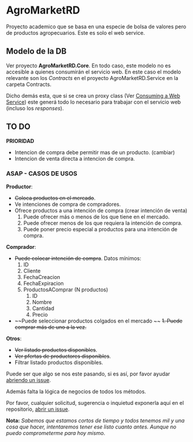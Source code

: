 # AgroMarketRD

Proyecto academico que se basa en una especie de bolsa de valores pero de productos agropecuarios. Este es solo el web service.

## Modelo de la DB ##

Ver proyecto **AgroMarketRD.Core**. En todo caso, este modelo no es accesible a quienes consumirán el servicio web.
En este caso el modelo relevante son los *Contracts* en el proyecto AgroMarketRD.Service en la carpeta Contracts.

Dicho demás esta, que si se crea un proxy class (Ver [Consuming a Web Service](https://www.youtube.com/watch?v=ycKnYOlQDEE)) este generá todo lo necesario para trabajar con el servicio web (incluso los *responses*).

## TO DO ##

**PRIORIDAD**
* Intencion de compra debe permitir mas de un producto. (cambiar)
* Intencion de venta directa a intencion de compra. 

### ASAP - CASOS DE USOS ###

**Productor**: 
* ~~Coloca productos en el mercado~~.
* Ve intenciones de compra de compradores.
* Ofrece productos a una intención de compra (crear intención de venta)
    1. Puede ofrecer más o menos de los que tiene en el mercado.
    2. Puede ofrecer menos de los que requiera la intención de compra.
    3. Puede poner precio especial a productos para una intención de compra.

**Comprador**:
* ~~Puede colocar intención de compra~~. Datos mínimos:
    1. ID
    2. Cliente
    3. FechaCreacion
    4. FechaExpiracion
    5. ProductosAComprar (N productos)
        1. ID
        2. Nombre
        3. Cantidad
        4. Precio
* ~~Puede seleccionar productos colgados en el mercado ~~
    ~~1. Puede comprar más de uno a la vez.~~

**Otros**:
* ~~Ver listado productos disponibles~~.
* ~~Ver pfertas de productores disponibles~~.
* Filtrar listado productos disponibles.


Puede ser que algo se nos este pasando, si es así, por favor ayudar [abriendo un issue](https://github.com/aljavier/agromarketRD/issues).

Además falta la lógica de negocios de todos los métodos.

Por favor, cualquier solicitud, sugerencia o inquietud exponerla aquí en el repositorio, [abrir un issue](https://github.com/aljavier/agromarketRD/issues).

**Nota:** *Sabemos que estamos cortos de tiempo y todos tenemos mil y una cosa que hacer, intentaremos tener ese listo cuanto antes. Aunque no puedo comprometerme para hoy mismo*.
